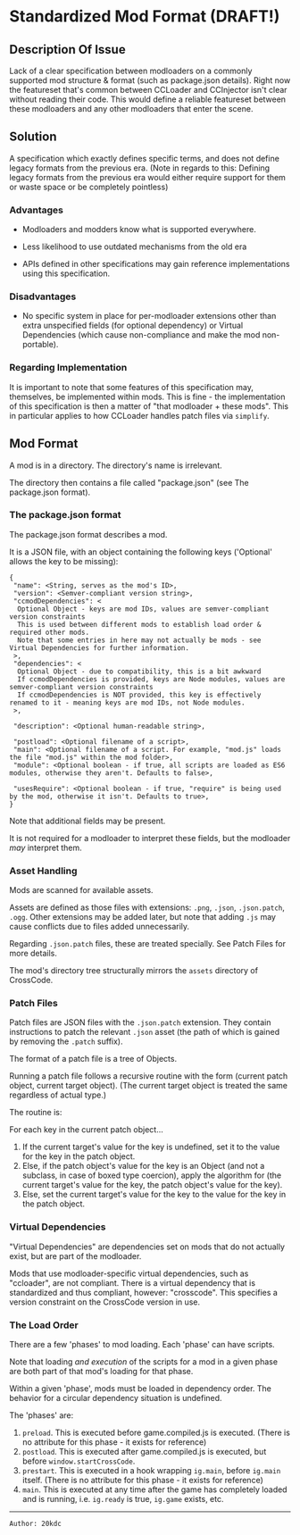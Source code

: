 # Standardized Mod Format (DRAFT!)

## Description Of Issue

Lack of a clear specification between modloaders on a commonly supported mod structure & format (such as package.json details).
Right now the featureset that's common between CCLoader and CCInjector isn't clear without reading their code.
This would define a reliable featureset between these modloaders and any other modloaders that enter the scene.

## Solution

A specification which exactly defines specific terms, and does not define legacy formats from the previous era.
(Note in regards to this: Defining legacy formats from the previous era would either require support for them or waste space or be completely pointless)

### Advantages

- Modloaders and modders know what is supported everywhere.

- Less likelihood to use outdated mechanisms from the old era

- APIs defined in other specifications may gain reference implementations using this specification.

### Disadvantages

- No specific system in place for per-modloader extensions other than extra unspecified fields (for optional dependency) or Virtual Dependencies (which cause non-compliance and make the mod non-portable).

### Regarding Implementation

It is important to note that some features of this specification may, themselves, be implemented within mods.
This is fine - the implementation of this specification is then a matter of "that modloader + these mods".
This in particular applies to how CCLoader handles patch files via `simplify`.

## Mod Format

A mod is in a directory. The directory's name is irrelevant.

The directory then contains a file called "package.json" (see The package.json format).

### The package.json format

The package.json format describes a mod.

It is a JSON file, with an object containing the following keys ('Optional' allows the key to be missing):

```
{
 "name": <String, serves as the mod's ID>,
 "version": <Semver-compliant version string>,
 "ccmodDependencies": <
  Optional Object - keys are mod IDs, values are semver-compliant version constraints
  This is used between different mods to establish load order & required other mods.
  Note that some entries in here may not actually be mods - see Virtual Dependencies for further information.
 >,
 "dependencies": <
  Optional Object - due to compatibility, this is a bit awkward
  If ccmodDependencies is provided, keys are Node modules, values are semver-compliant version constraints
  If ccmodDependencies is NOT provided, this key is effectively renamed to it - meaning keys are mod IDs, not Node modules.
 >,

 "description": <Optional human-readable string>,

 "postload": <Optional filename of a script>,
 "main": <Optional filename of a script. For example, "mod.js" loads the file "mod.js" within the mod folder>,
 "module": <Optional boolean - if true, all scripts are loaded as ES6 modules, otherwise they aren't. Defaults to false>,

 "usesRequire": <Optional boolean - if true, "require" is being used by the mod, otherwise it isn't. Defaults to true>,
}
```

Note that additional fields may be present.

It is not required for a modloader to interpret these fields, but the modloader *may* interpret them.

### Asset Handling

Mods are scanned for available assets.

Assets are defined as those files with extensions: `.png`, `.json`, `.json.patch`, `.ogg`.
Other extensions may be added later, but note that adding `.js` may cause conflicts due to files added unnecessarily.

Regarding `.json.patch` files, these are treated specially. See Patch Files for more details.

The mod's directory tree structurally mirrors the `assets` directory of CrossCode.

### Patch Files

Patch files are JSON files with the `.json.patch` extension. They contain instructions to patch the relevant `.json` asset (the path of which is gained by removing the `.patch` suffix).

The format of a patch file is a tree of Objects.

Running a patch file follows a recursive routine with the form (current patch object, current target object).
(The current target object is treated the same regardless of actual type.)

The routine is:

For each key in the current patch object...

1. If the current target's value for the key is undefined, set it to the value for the key in the patch object.
2. Else, if the patch object's value for the key is an Object (and not a subclass, in case of boxed type coercion), apply the algorithm for (the current target's value for the key, the patch object's value for the key).
3. Else, set the current target's value for the key to the value for the key in the patch object.

### Virtual Dependencies

"Virtual Dependencies" are dependencies set on mods that do not actually exist, but are part of the modloader.

Mods that use modloader-specific virtual dependencies, such as "ccloader", are not compliant.
There is a virtual dependency that is standardized and thus compliant, however: "crosscode". This specifies a version constraint on the CrossCode version in use.

### The Load Order

There are a few 'phases' to mod loading.
Each 'phase' can have scripts.

Note that loading *and execution* of the scripts for a mod in a given phase are both part of that mod's loading for that phase.

Within a given 'phase', mods must be loaded in dependency order.
The behavior for a circular dependency situation is undefined.

The 'phases' are:

1. `preload`. This is executed before game.compiled.js is executed.
    (There is no attribute for this phase - it exists for reference)
2. `postload`. This is executed after game.compiled.js is executed, but before `window.startCrossCode`.
3. `prestart`. This is executed in a hook wrapping `ig.main`, before `ig.main` itself.
   (There is no attribute for this phase - it exists for reference)
4. `main`. This is executed at any time after the game has completely loaded and is running, i.e. `ig.ready` is true, `ig.game` exists, etc.

---

```
Author: 20kdc
```

